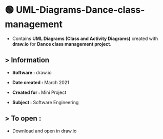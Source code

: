 # :green_circle:  UML-Diagrams-Dance-class-management
* Contains **UML Diagrams (Class and Activity Diagrams)** created with **draw.io** for **Dance class management project**.

## > Information

* <b>Software :</b> draw.io


* <b>Date created :</b> March 2021

* <b>Created for :</b> Mini Project

* <b>Subject :</b> Software  Engineering

## > To open :
* Download and open in draw.io

